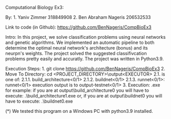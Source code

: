 Computational Biology Ex3:

By: 
	1. Yaniv Zimmer 318849908
	2. Ben Abraham Nageris 206532533

Link to code (in Github):
	https://github.com/BenNageris/CompBioEx3

Intro:
In this project, we solve classification problems using neural networks and genetic algorithms. 
We implemented an automatic pipeline to both determine the optimal neural network's architecture (bonus) and its neurpn's weights.
The project solved the suggested classifivcation problems pretty easily and accuratly.
The project was written in Python3.9.


Execution Steps:
	1. git clone https://github.com/BenNageris/CompBioEx3
	2. Move To Directory: cd <PROJECT_DIRECTORY>\output\<EXECUTOR>
		2.1. <EXECUTOR> is one of:
			2.1.1. build_architecture<0/1>
			2.1.2. buildnet<0/1>
			2.1.3. runnet<0/1>: runnet<0/1> execution output is to output-testnet<0/1>
	3. Execution: <EXECUTOR>.exe
		for example: if you are at output\build_architecture0 you will have to execute: .\build_architecture1.exe
		or, if you are at output\buildnet0 you will have to execute: .\buildnet0.exe

(*) We tested this program on a Windows PC with python3.9 installed.
